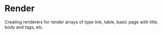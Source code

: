 # Render
Creating renderers for render arrays of type link, table, basic page with title, body and tags, etc.
